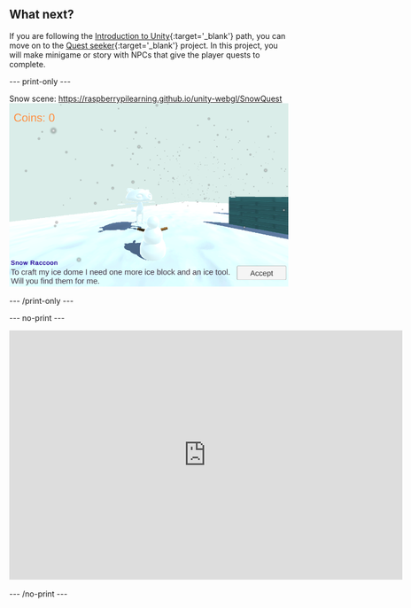 ## What next?

If you are following the [Introduction to Unity](https://projects.raspberrypi.org/en/raspberrypi/unity-intro){:target='_blank'} path, you can move on to the [Quest seeker](https://projects.raspberrypi.org/en/projects/quest-seeker){:target='_blank'} project. In this project, you will make minigame or story with NPCs that give the player quests to complete.

--- print-only ---

Snow scene: https://raspberrypilearning.github.io/unity-webgl/SnowQuest
![The Game view from the Snow scene project showing a snow raccoon offering a gather quest to the snowman player. The player can click the button to accept the quest to gather items for snow raccoon's ice dome.](images/snow-quest.png)

--- /print-only ---

--- no-print ---
<iframe allowtransparency="true" width="710" height="450" src="https://raspberrypilearning.github.io/unity-webgl/SnowQuest/" frameborder="0"></iframe>

--- /no-print ---


